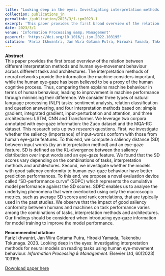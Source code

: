 ```yaml
---
title: "Looking deep in the eyes: Investigating interpretation methods for neural models on reading tasks using human eye-movement behaviour"
collection: publications_jn
permalink: /publication/2023/3/1-ipm2023-1
excerpt: 'This paper provides the first broad overview of the relation between different interpretation methods and human eye-movement behaviour across different tasks and architectures. The interpretation methods of neural networks provide the information the machine considers important, while the human eye-gaze has been believed to be a proxy of the human cognitive process. Thus, comparing them explains machine behaviour in terms of human behaviour, leading to improvement in machine performance through minimising their difference. We consider three types of natural language processing (NLP) tasks: sentiment analysis, relation classification and question answering, and four interpretation methods based on: simple gradient, integrated gradient, input-perturbation and attention, and three architectures: LSTM, CNN and Transformer. We leverage two corpora annotated with eye-gaze information: the Zuco dataset and the MQA-RC dataset. This research sets up two research questions. First, we investigate whether the saliency (importance) of input-words conform with those from human eye-gaze features. To this end, we compute a saliency distance (SD) between input words (by an interpretation method) and an eye-gaze feature. SD is defined as the KL-divergence between the saliency distribution over input words and an eye-gaze feature. We found that the SD scores vary depending on the combinations of tasks, interpretation methods and architectures. Second, we investigate whether the models with good saliency conformity to human eye-gaze behaviour have better prediction performances. To this end, we propose a novel evaluation device called “SD-performance curve” (SDPC) which represents the cumulative model performance against the SD scores. SDPC enables us to analyse the underlying phenomena that were overlooked using only the macroscopic metrics, such as average SD scores and rank correlations, that are typically used in the past studies. We observe that the impact of good saliency conformity between humans and machines on task performance varies among the combinations of tasks, interpretation methods and architectures. Our findings should be considered when introducing eye-gaze information for model training to improve the model performance.'
date: 2023/3/1
venue: 'Information Processing &amp; Management'
paperurl: 'https://doi.org/10.1016/j.ipm.2022.103195'
citation: 'Fariz Ikhwantri, Jan Wira Gotama Putra, Hiroaki Yamada, Takenobu Tokunaga. 2023. Looking deep in the eyes: Investigating interpretation methods for neural models on reading tasks using human eye-movement behaviour. <i>Information Processing &amp; Management</i>. Elsevier Ltd, 60(2023) 103195.'
---
```

**Abstract**   
This paper provides the first broad overview of the relation between different interpretation methods and human eye-movement behaviour across different tasks and architectures. The interpretation methods of neural networks provide the information the machine considers important, while the human eye-gaze has been believed to be a proxy of the human cognitive process. Thus, comparing them explains machine behaviour in terms of human behaviour, leading to improvement in machine performance through minimising their difference. We consider three types of natural language processing (NLP) tasks: sentiment analysis, relation classification and question answering, and four interpretation methods based on: simple gradient, integrated gradient, input-perturbation and attention, and three architectures: LSTM, CNN and Transformer. We leverage two corpora annotated with eye-gaze information: the Zuco dataset and the MQA-RC dataset. This research sets up two research questions. First, we investigate whether the saliency (importance) of input-words conform with those from human eye-gaze features. To this end, we compute a saliency distance (SD) between input words (by an interpretation method) and an eye-gaze feature. SD is defined as the KL-divergence between the saliency distribution over input words and an eye-gaze feature. We found that the SD scores vary depending on the combinations of tasks, interpretation methods and architectures. Second, we investigate whether the models with good saliency conformity to human eye-gaze behaviour have better prediction performances. To this end, we propose a novel evaluation device called “SD-performance curve” (SDPC) which represents the cumulative model performance against the SD scores. SDPC enables us to analyse the underlying phenomena that were overlooked using only the macroscopic metrics, such as average SD scores and rank correlations, that are typically used in the past studies. We observe that the impact of good saliency conformity between humans and machines on task performance varies among the combinations of tasks, interpretation methods and architectures. Our findings should be considered when introducing eye-gaze information for model training to improve the model performance.

**Recommended citation:**   
Fariz Ikhwantri, Jan Wira Gotama Putra, Hiroaki Yamada, Takenobu Tokunaga. 2023. Looking deep in the eyes: Investigating interpretation methods for neural models on reading tasks using human eye-movement behaviour. <i>Information Processing & Management</i>. Elsevier Ltd, 60(2023) 103195.

<a href='https://doi.org/10.1016/j.ipm.2022.103195'>Download paper here</a>
